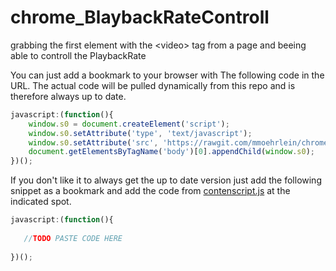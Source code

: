 # chrome_BlaybackRateControll
grabbing the first element with the &lt;video> tag from a page and beeing able to controll the PlaybackRate

You can just add a bookmark to your browser with The following code in the URL. The actual code will be pulled dynamically from this repo and is therefore always up to date.

```JavaScript
javascript:(function(){
    window.s0 = document.createElement('script');
    window.s0.setAttribute('type', 'text/javascript');
    window.s0.setAttribute('src', 'https://rawgit.com/mmoehrlein/chrome_BlaybackRateControll/master/chrome_extension/contentscript.js');
    document.getElementsByTagName('body')[0].appendChild(window.s0);
})();
```

If you don't like it to always get the up to date version just add the following snippet as a bookmark and add the code from [contenscript.js](https://github.com/mmoehrlein/chrome_BlaybackRateControll/blob/master/chrome_extension/contentscript.js) at the indicated spot.

```JavaScript
javascript:(function(){
    
   //TODO PASTE CODE HERE
    
})();
```
